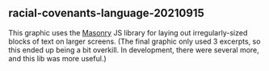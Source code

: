 racial-covenants-language-20210915
----------------------------------

This graphic uses the [Masonry](https://masonry.desandro.com/methods.html) JS library for laying out irregularly-sized blocks of text on larger screens. (The final graphic only used 3 excerpts, so this ended up being a bit overkill. In development, there were several more, and this lib was more useful.)
